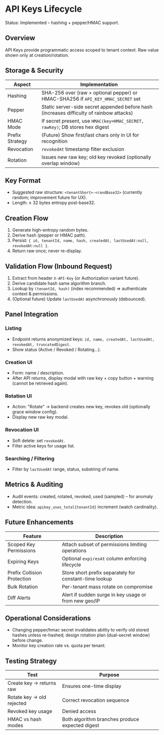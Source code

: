 # API Keys Lifecycle

Status: Implemented – hashing + pepper/HMAC support.

## Overview
API Keys provide programmatic access scoped to tenant context. Raw value shown only at creation/rotation.

## Storage & Security
| Aspect | Implementation |
|--------|---------------|
| Hashing | SHA-256 over (raw + optional pepper) or HMAC-SHA256 if `API_KEY_HMAC_SECRET` set |
| Pepper | Static server-side secret appended before hash (increases difficulty of rainbow attacks) |
| HMAC Mode | If secret present, use `HMAC(key=HMAC_SECRET, rawKey)`; DB stores hex digest |
| Prefix Strategy | (Future) Show first/last chars only in UI for recognition |
| Revocation | `revokedAt` timestamp filter exclusion |
| Rotation | Issues new raw key; old key revoked (optionally overlap window) |

## Key Format
- Suggested raw structure: `<tenantShort>-<randBase32>` (currently random; improvement future for UX).
- Length: ≥ 32 bytes entropy post-base32.

## Creation Flow
1. Generate high-entropy random bytes.
2. Derive hash (pepper or HMAC path).
3. Persist: `{ id, tenantId, name, hash, createdAt, lastUsedAt:null, revokedAt:null }`.
4. Return raw once; never re-display.

## Validation Flow (Inbound Request)
1. Extract from header `X-API-Key` (or Authorization variant future).
2. Derive candidate hash same algorithm branch.
3. Lookup by `(tenantId, hash)` (index recommended) ⇒ authenticate context & permissions.
4. (Optional future) Update `lastUsedAt` asynchronously (debounced).

## Panel Integration
### Listing
- Endpoint returns anonymized keys: `id, name, createdAt, lastUsedAt, revokedAt, truncatedDigest`.
- Show status (Active / Revoked / Rotating...).

### Creation UI
- Form: name / description.
- After API returns, display modal with raw key + copy button + warning (cannot be retrieved again).

### Rotation UI
- Action: "Rotate" -> backend creates new key, revokes old (optionally grace window config).
- Display new raw key modal.

### Revocation UI
- Soft delete: set `revokedAt`.
- Filter active keys for usage list.

### Searching / Filtering
- Filter by `lastUsedAt` range, status, substring of name.

## Metrics & Auditing
- Audit events: created, rotated, revoked, used (sampled) – for anomaly detection.
- Metric idea: `apikey_uses_total{tenantId}` increment (watch cardinality).

## Future Enhancements
| Feature | Description |
|---------|-------------|
| Scoped Key Permissions | Attach subset of permissions limiting operations |
| Expiring Keys | Optional `expiresAt` column enforcing lifecycle |
| Prefix Collision Protection | Store short prefix separately for constant-time lookup |
| Bulk Rotation | Per-tenant mass rotate on compromise |
| Diff Alerts | Alert if sudden surge in key usage or from new geo/IP |

## Operational Considerations
- Changing pepper/hmac secret invalidates ability to verify old stored hashes unless re-hashed; design rotation plan (dual-secret window) before change.
- Monitor key creation rate vs. quota per tenant.

## Testing Strategy
| Test | Purpose |
|------|---------|
| Create key -> returns raw | Ensures one-time display |
| Rotate key -> old rejected | Correct revocation sequence |
| Revoked key usage | Denied access |
| HMAC vs hash modes | Both algorithm branches produce expected digest |

